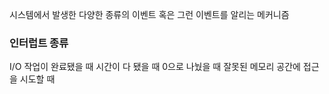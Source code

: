 시스템에서 발생한 다양한 종류의 이벤트 혹은 그런 이벤트를 알리는 메커니즘
### 인터럽트 종류
I/O 작업이 완료됐을 때
시간이 다 됐을 때
0으로 나눴을 때
잘못된 메모리 공간에 접근을 시도할 때
